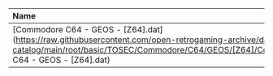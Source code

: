 |Name|Size|
|:---|---:|
|[Commodore C64 - GEOS - [Z64].dat](https://raw.githubusercontent.com/open-retrogaming-archive/dat-catalog/main/root/basic/TOSEC/Commodore/C64/GEOS/[Z64]/Commodore C64 - GEOS - [Z64].dat)|25517|
